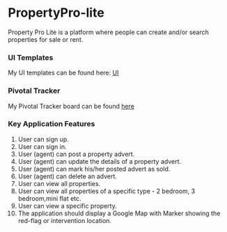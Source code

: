 # PropertyPro-lite
Property Pro Lite is a platform where people can create and/or search properties for sale or rent.

### UI Templates
My UI templates can be found here: [ UI ](https://g-chilie.github.io/​PropertyPro-lite)

### Pivotal Tracker
My Pivotal Tracker board can be found [ here ](https://www.pivotaltracker.com/n/projects/2356842)

### Key Application Features
1. User can sign up.
2. User can sign in.
3. User (agent) can post a property advert.
4. User (agent) can update the details of a property advert.
5. User (agent) can mark his/her posted advert as sold.
6. User (agent) can delete an advert.
7. User can view all properties.
8. User can view all properties of a specific type - 2 bedroom, 3 bedroom,mini flat etc.
9. User can view a specific property.
10. The application should display a Google Map with Marker showing the red-flag or intervention location.
